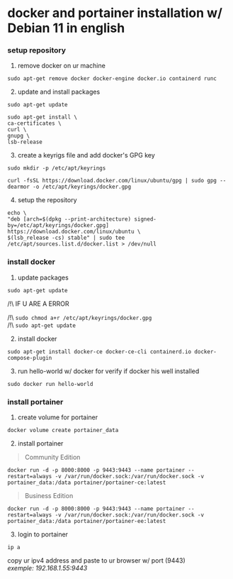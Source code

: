<h1>docker and portainer installation w/ Debian 11 in english</h1>

### setup repository

1. remove docker on ur machine

  `
  sudo apt-get remove docker docker-engine docker.io containerd runc
  `

2. update and install packages

  `
  sudo apt-get update
  `
  
  ```
  sudo apt-get install \
  ca-certificates \
  curl \
  gnupg \
  lsb-release
  ```
  
3. create a keyrigs file and add docker's GPG key

  `sudo mkdir -p /etc/apt/keyrings`
  
  `curl -fsSL https://download.docker.com/linux/ubuntu/gpg | sudo gpg --dearmor -o /etc/apt/keyrings/docker.gpg`
  
4. setup the repository

  ```
  echo \
  "deb [arch=$(dpkg --print-architecture) signed-by=/etc/apt/keyrings/docker.gpg] https://download.docker.com/linux/ubuntu \
  $(lsb_release -cs) stable" | sudo tee /etc/apt/sources.list.d/docker.list > /dev/null
  ```
  
### install docker

1. update packages 
  
  `
  sudo apt-get update
  `
  
  /!\ IF U ARE A ERROR 
  
  /!\ `
  sudo chmod a+r /etc/apt/keyrings/docker.gpg
  `
  <br>
  /!\ `
  sudo apt-get update
  `
  
2. install docker

  `
  sudo apt-get install docker-ce docker-ce-cli containerd.io docker-compose-plugin
  `
  
3. run hello-world w/ docker for verify if docker his well installed

  `
  sudo docker run hello-world
  `
  
### install portainer

1. create volume for portainer

  `
  docker volume create portainer_data
  `
  
2. install portainer

> Community Edition

  `
  docker run -d -p 8000:8000 -p 9443:9443 --name portainer --restart=always -v /var/run/docker.sock:/var/run/docker.sock -v portainer_data:/data portainer/portainer-ce:latest
  `
  
> Business Edition

  `
  docker run -d -p 8000:8000 -p 9443:9443 --name portainer --restart=always -v /var/run/docker.sock:/var/run/docker.sock -v portainer_data:/data portainer/portainer-ee:latest
  `
  
 3. login to portainer
 
 `
 ip a
 `
 
 copy ur ipv4 address and paste to ur browser w/ port (9443)<br>
 <i>exemple: 192.168.1.55:9443</i>
